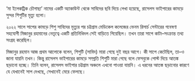 ‘মা ইলেকট্রিক চৌগাছা’ নামের একটি অ্যাকাউন্ট থেকে সাবিদের ছবি দিয়ে লেখা হয়েছে, রাসেলস ভাইপারের কামড়ে সুন্দর শিশুটির মৃত্যু হলো।

২০২২ সালে সাপের কামড়ে শিশু সাবিদের মৃত্যুর পর চট্টগ্রাম মেডিকেল কলেজের ভেনম রিসার্চ সেন্টারের গবেষণা সহযোগী মিজানুর রহমানের নেতৃত্বে একটি প্রতিনিধিদল সেই বাড়িতে গিয়েছিল। তখন তারা সাপে কাটা–সংক্রান্ত তথ্য সংগ্রহ করেছিল।

মিজানুর রহমান আজ প্রথম আলোকে বলেন, শিশুটি (সাবিদ) মারা গেছে দুই বছর আগে। কী সাপে কেটেছিল, তা–ও জানা যায়নি তখন। কিন্তু রাসেলস ভাইপারের কামড়ে সম্প্রতি শিশুটি মারা গেছে বলে ফেসবুকে পোস্ট দিয়ে আতঙ্ক ছড়ানো হচ্ছে। তিনি বলেন, রাসেলস ভাইপার চট্টগ্রাম অঞ্চলে এখনো পাওয়া যায়নি। এ ধরনের আতঙ্ক ছড়ানোর কারণে যে যেখানেই সাপ দেখছে, সেখানেই মেরে ফেলছে।
